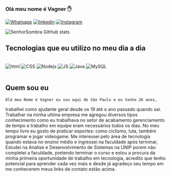 ### Olá meu nome é Vagner ✋
[![Whatsapp](https://img.shields.io/badge/WhatsApp-25D366?style=for-the-badge&logo=whatsapp&logoColor=white)](https://api.whatsapp.com/send?phone=5511982849550&text=Ol%C3%A1)
[![linkedin](https://img.shields.io/badge/LinkedIn-0077B5?style=for-the-badge&logo=linkedin&logoColor=white)](https://www.linkedin.com/in/vagner-jose-2715b0117/)
[![Instagram](https://img.shields.io/badge/Instagram-E4405F?style=for-the-badge&logo=instagram&logoColor=white)](https://www.instagram.com/vagner.bw/)

![SenhorSombra GitHub stats](https://github-readme-stats.vercel.app/api?username=SenhorSombra&show_icons=true&theme=tokyonight)

## Tecnologias que eu utilizo no meu dia a dia

<div style="display: inline-block"><br/>
    <img align="center" alt="html" src="https://img.shields.io/badge/HTML-239120?style=for-the-badge&logo=html5&logoColor=white"/>
    <img align="center" alt="CSS" src="https://img.shields.io/badge/CSS-239120?&style=for-the-badge&logo=css3&logoColor=white"/>
    <img align="center" alt="Nodejs" src="https://img.shields.io/badge/Node.js-43853D?style=for-the-badge&logo=node.js&logoColor=white"/>
    <img align="center" alt="JS" src="https://img.shields.io/badge/JavaScript-F7DF1E?style=for-the-badge&logo=javascript&logoColor=black"/>
    <img align="center" alt="Java" src="https://img.shields.io/badge/Java-ED8B00?style=for-the-badge&logo=java&logoColor=white"/>
    <img align="center" alt="MySQL" src="https://img.shields.io/badge/MySQL-00000F?style=for-the-badge&logo=mysql&logoColor=white"/>
    <div><br/>

 ## Quem sou eu  
    Olá meu Nome é Vagner eu sou aqui de São Paulo e eu tenho 26 anos, 
trabalhei como ajudante geral desde os 19 até o ano passado quando sai.
Trabalhar na minha ultima empresa me agregou diversos tipos conhecimento
como eu trabalhava no setor de acabamento gerenciamento de tempo e trabalho em equipe eram necessários todos os dias.
No meu tempo livre eu gosto de praticar esportes: como ciclismo, luta, também programar e jogar videogame. 
Me interessei pelo área de tecnologia quando estava no ensino médio e ingressei na faculdade após terminar, 
Estudei na Analise e Desenvolvimento de Sistemas na UNIP porem não completei a faculdade, 
pretendo terminar o curso e estou a procura da minha primeira oportunidade de trabalho em tecnologia,
acredito que tenho potencial para aprender cada vez mais e desde já agradeço seu tempo em me conhecerem meus links de contato estão acima.

